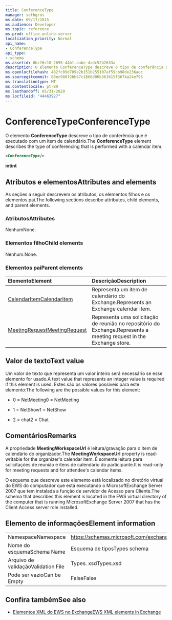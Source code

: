 ```yaml
---
title: ConferenceType
manager: sethgros
ms.date: 09/17/2015
ms.audience: Developer
ms.topic: reference
ms.prod: office-online-server
localization_priority: Normal
api_name:
- ConferenceType
api_type:
- schema
ms.assetid: 6bcf6c18-2695-44b1-aabe-dadc52b2633a
description: O elemento ConferenceType descreve o tipo de conferência que é executado com um item de calendário.
ms.openlocfilehash: 482fc09d709e2b151b255107af59cb98de236aec
ms.sourcegitcommit: 88ec988f2bb67c1866d06b361615f3674a24e795
ms.translationtype: MT
ms.contentlocale: pt-BR
ms.lasthandoff: 05/31/2020
ms.locfileid: "44463927"
---
```

# <a name="conferencetype"></a><span data-ttu-id="2e3d0-103">ConferenceType</span><span class="sxs-lookup"><span data-stu-id="2e3d0-103">ConferenceType</span></span>

<span data-ttu-id="2e3d0-104">O elemento **ConferenceType** descreve o tipo de conferência que é executado com um item de calendário.</span><span class="sxs-lookup"><span data-stu-id="2e3d0-104">The **ConferenceType** element describes the type of conferencing that is performed with a calendar item.</span></span> 
  
```xml
<ConferenceType/>
```

 <span data-ttu-id="2e3d0-105">**int**</span><span class="sxs-lookup"><span data-stu-id="2e3d0-105">**int**</span></span>
## <a name="attributes-and-elements"></a><span data-ttu-id="2e3d0-106">Atributos e elementos</span><span class="sxs-lookup"><span data-stu-id="2e3d0-106">Attributes and elements</span></span>

<span data-ttu-id="2e3d0-107">As seções a seguir descrevem os atributos, os elementos filhos e os elementos pai.</span><span class="sxs-lookup"><span data-stu-id="2e3d0-107">The following sections describe attributes, child elements, and parent elements.</span></span>
  
### <a name="attributes"></a><span data-ttu-id="2e3d0-108">Atributos</span><span class="sxs-lookup"><span data-stu-id="2e3d0-108">Attributes</span></span>

<span data-ttu-id="2e3d0-109">Nenhum</span><span class="sxs-lookup"><span data-stu-id="2e3d0-109">None.</span></span>
  
### <a name="child-elements"></a><span data-ttu-id="2e3d0-110">Elementos filho</span><span class="sxs-lookup"><span data-stu-id="2e3d0-110">Child elements</span></span>

<span data-ttu-id="2e3d0-111">Nenhum.</span><span class="sxs-lookup"><span data-stu-id="2e3d0-111">None.</span></span>
  
### <a name="parent-elements"></a><span data-ttu-id="2e3d0-112">Elementos pai</span><span class="sxs-lookup"><span data-stu-id="2e3d0-112">Parent elements</span></span>

|<span data-ttu-id="2e3d0-113">**Elemento**</span><span class="sxs-lookup"><span data-stu-id="2e3d0-113">**Element**</span></span>|<span data-ttu-id="2e3d0-114">**Descrição**</span><span class="sxs-lookup"><span data-stu-id="2e3d0-114">**Description**</span></span>|
|:-----|:-----|
|[<span data-ttu-id="2e3d0-115">CalendarItem</span><span class="sxs-lookup"><span data-stu-id="2e3d0-115">CalendarItem</span></span>](calendaritem.md) <br/> |<span data-ttu-id="2e3d0-116">Representa um item de calendário do Exchange.</span><span class="sxs-lookup"><span data-stu-id="2e3d0-116">Represents an Exchange calendar item.</span></span>  <br/> |
|[<span data-ttu-id="2e3d0-117">MeetingRequest</span><span class="sxs-lookup"><span data-stu-id="2e3d0-117">MeetingRequest</span></span>](meetingrequest.md) <br/> |<span data-ttu-id="2e3d0-118">Representa uma solicitação de reunião no repositório do Exchange.</span><span class="sxs-lookup"><span data-stu-id="2e3d0-118">Represents a meeting request in the Exchange store.</span></span>  <br/> |
   
## <a name="text-value"></a><span data-ttu-id="2e3d0-119">Valor de texto</span><span class="sxs-lookup"><span data-stu-id="2e3d0-119">Text value</span></span>

<span data-ttu-id="2e3d0-120">Um valor de texto que representa um valor inteiro será necessário se esse elemento for usado.</span><span class="sxs-lookup"><span data-stu-id="2e3d0-120">A text value that represents an integer value is required if this element is used.</span></span> <span data-ttu-id="2e3d0-121">Estes são os valores possíveis para este elemento:</span><span class="sxs-lookup"><span data-stu-id="2e3d0-121">The following are the possible values for this element:</span></span>
  
- <span data-ttu-id="2e3d0-122">0 = NetMeeting</span><span class="sxs-lookup"><span data-stu-id="2e3d0-122">0 = NetMeeting</span></span>
    
- <span data-ttu-id="2e3d0-123">1 = NetShow</span><span class="sxs-lookup"><span data-stu-id="2e3d0-123">1 = NetShow</span></span>
    
- <span data-ttu-id="2e3d0-124">2 = chat</span><span class="sxs-lookup"><span data-stu-id="2e3d0-124">2 = Chat</span></span>
    
## <a name="remarks"></a><span data-ttu-id="2e3d0-125">Comentários</span><span class="sxs-lookup"><span data-stu-id="2e3d0-125">Remarks</span></span>

<span data-ttu-id="2e3d0-126">A propriedade **MeetingWorkspaceUrl** é leitura/gravação para o item de calendário do organizador.</span><span class="sxs-lookup"><span data-stu-id="2e3d0-126">The **MeetingWorkspaceUrl** property is read-writable for the organizer's calendar item.</span></span> <span data-ttu-id="2e3d0-127">É somente leitura para solicitações de reunião e itens de calendário do participante.</span><span class="sxs-lookup"><span data-stu-id="2e3d0-127">It is read-only for meeting requests and for attendee's calendar items.</span></span> 
  
<span data-ttu-id="2e3d0-128">O esquema que descreve este elemento está localizado no diretório virtual do EWS do computador que está executando o MicrosoftExchange Server 2007 que tem instalada a função de servidor de Acesso para Cliente.</span><span class="sxs-lookup"><span data-stu-id="2e3d0-128">The schema that describes this element is located in the EWS virtual directory of the computer that is running MicrosoftExchange Server 2007 that has the Client Access server role installed.</span></span> 
  
## <a name="element-information"></a><span data-ttu-id="2e3d0-129">Elemento de informações</span><span class="sxs-lookup"><span data-stu-id="2e3d0-129">Element information</span></span>

|||
|:-----|:-----|
|<span data-ttu-id="2e3d0-130">Namespace</span><span class="sxs-lookup"><span data-stu-id="2e3d0-130">Namespace</span></span>  <br/> |https://schemas.microsoft.com/exchange/services/2006/types  <br/> |
|<span data-ttu-id="2e3d0-131">Nome do esquema</span><span class="sxs-lookup"><span data-stu-id="2e3d0-131">Schema Name</span></span>  <br/> |<span data-ttu-id="2e3d0-132">Esquema de tipos</span><span class="sxs-lookup"><span data-stu-id="2e3d0-132">Types schema</span></span>  <br/> |
|<span data-ttu-id="2e3d0-133">Arquivo de validação</span><span class="sxs-lookup"><span data-stu-id="2e3d0-133">Validation File</span></span>  <br/> |<span data-ttu-id="2e3d0-134">Types. xsd</span><span class="sxs-lookup"><span data-stu-id="2e3d0-134">Types.xsd</span></span>  <br/> |
|<span data-ttu-id="2e3d0-135">Pode ser vazio</span><span class="sxs-lookup"><span data-stu-id="2e3d0-135">Can be Empty</span></span>  <br/> |<span data-ttu-id="2e3d0-136">False</span><span class="sxs-lookup"><span data-stu-id="2e3d0-136">False</span></span>  <br/> |
   
## <a name="see-also"></a><span data-ttu-id="2e3d0-137">Confira também</span><span class="sxs-lookup"><span data-stu-id="2e3d0-137">See also</span></span>



- [<span data-ttu-id="2e3d0-138">Elementos XML do EWS no Exchange</span><span class="sxs-lookup"><span data-stu-id="2e3d0-138">EWS XML elements in Exchange</span></span>](ews-xml-elements-in-exchange.md)

